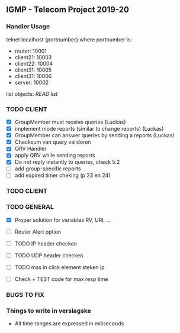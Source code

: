 ## IGMP - Telecom Project 2019-20

### Handler Usage
telnet localhost {portnumber} where portnumber is:
- router: 10001
- client21: 10003
- client22: 10004
- client31: 10005
- client31: 10006
- server: 10002

list objects: *READ list*

### TODO CLIENT
- [x] GroupMember must receive queries (Luckas)
- [x] implement mode reports (similar to change reports) (Luckas)
- [x] GroupMember can answer queries by sending a reports (Luckas)
- [x] Checksum van query valideren
- [x] QRV Handler
- [x] apply QRV while sending reports
- [x] Do not reply instantly to queries, check 5.2
- [ ] add group-specific reports
- [ ] add expired timer cheking (p 23 en 24)

### TODO CLIENT


### TODO GENERAL
- [x] Proper solution for variables RV, URI, ...
- [ ] Router Alert option
- [ ] TODO IP header  checken 
- [ ] TODO UDP header checken
- [ ] TODO mss in click element steken ip
- [ ] Check + TEST code for max resp time


### BUGS TO FIX






### Things to write in verslagske
- All time ranges are expressed in miliseconds
